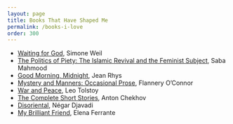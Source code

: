 ```yaml
---
layout: page
title: Books That Have Shaped Me
permalink: /books-i-love
order: 300
---
```


* [Waiting for God](https://www.goodreads.com/book/show/88329.Waiting_for_God), Simone Weil
* [The Politics of Piety: The Islamic Revival and the Feminist Subject](https://press.princeton.edu/books/paperback/9780691149806/politics-of-piety), Saba Mahmood
* [Good Morning, Midnight](https://www.goodreads.com/book/show/45894065-good-morning-midnight), Jean Rhys
* [Mystery and Manners: Occasional Prose](https://us.macmillan.com/books/9780374508043), Flannery O’Connor
* [War and Peace](https://www.goodreads.com/book/show/656.War_and_Peace), Leo Tolstoy
* [The Complete Short Stories](https://www.barnesandnoble.com/w/the-complete-short-stories-by-anton-chekhov-anton-chekhov/1126987502), Anton Chekhov
* [Disoriental](https://www.europaeditions.com/book/9781609454517/disoriental), Négar Djavadi
* [My Brilliant Friend](http://elenaferrante.com/works/my-brilliant-friend/), Elena Ferrante


